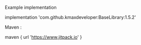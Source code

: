 Example implementation

implementation 'com.github.kmaxdeveloper:BaseLibrary:1.5.2'

Maven :

maven { url 'https://www.jitpack.io' }
